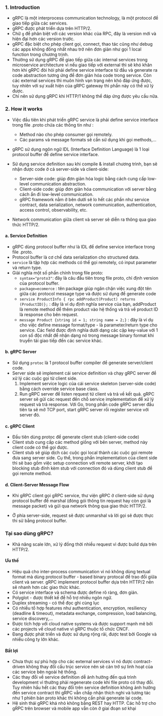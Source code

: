 ### 1. Introduction

- gRPC là một interprocess communication technology, là một protocol để giao tiếp giữa các services.
- gRPC được phát triển dựa trên HTTP/2.
- Chữ ``g`` để phân biệt với các version khác của RPC, đây là version mới và hiện đại hơn các version trước.
- gRPC đặc biệt cho phép client gọi, connect, thao tác cũng như debug các apps không đồng nhất nhau trở nên đơn giản như gọi 1 local function trong chương trịnh.
- Thường sử dụng gRPC để giao tiếp giữa các internal services trong microservice architecture vì nếu giao tiếp với external thì sẽ khó khăn hơn khi gRPC đòi hỏi phải define service interface từ đầu và generate ra code abstraction tương ứng để đơn giản hóa code trong service. Còn các external services thì muôn hình vạn trạng nên khó đáp ứng được, tuy nhiên với sự xuất hiện của gRPC gateway thì phần này có thể xử lý được.
- Chỉ nên sử dụng gRPC khi HTTP/1 không thể đáp ứng được yêu cầu nữa.

### 2. How it works

- Việc đầu tiên khi phát triển gRPC service là phải define service interface trong file .proto chứa các thông tin như :
	- Method nào cho phép consumer gọi remotely.
	- Các params và message formats sẽ cần sử dụng khi gọi methods,...
	
- gRPC sử dụng ngôn ngữ IDL (Interface Definition Language) là 1 loại protocol buffer để define service interface.
- Sử dụng service definition sau khi compile & install chương trình, bạn sẽ nhận được code ở cả server-side và client-side:
	- Server-side code: giúp đơn giản hóa logic bằng cách cung cấp low-level communication abstraction.
	- Client-side code: giúp đơn giản hóa communication với server bằng cách ẩn đi low-level communication.
	- gRPC framework nằm ở bên dưới sẽ lo hết các phần như service contract, data serialization, network communication, authentication, access control, observability, etc.

- Network communication giữa client và server sẽ diễn ra thông qua giao thức HTTP/2.

#### a. Service Definition

- gRPC dùng protocol buffer như là IDL để define service interface trong file .proto.
- Protocol buffer là cơ chế data serialization cho structured data.
- ``service`` là tập hợp các methods có thể gọi remotely, có input parameter và return type.
- Giải nghĩa một số phần chính trong file proto:
	- ``syntax="proto3"``: đây là câu đầu tiên trong file proto, chỉ định version của protocol buffer.
	- ``package=ecomerce`` : tên package giúp ngăn chặn việc xung đột tên giữa các protocol message type và được sử dụng để generate code
	-  ``service ProductInfo { rpc addProduct(Product) returns (ProductID)};`` : đây là ví dụ định nghĩa service của bạn, addProduct là remote method để thêm product vào hệ thống và trả về product ID là response cho bên request.
	- ``message Product {string id = 1; string name = 2;}`` : đây là ví dụ cho việc define message format/type - là parameter/return type cho service. Các field được định nghĩa dưới dạng các cặp key-value với 1 con số độc nhất để nhận dạng nó trong message binary format khi truyền tải giao tiếp đến các service khác.

#### b. gRPC Server
- Sử dụng ``protoc`` là 1 protocol buffer compiler để generate server/client code.
- Server side sẽ implement cái service definition và chạy gRPC server để xử lý các cuộc gọi từ client side.
	1. Implement service logic của cái service skeleton (server-side code) bằng cách override service base class.
	2. Run gRPC server để listen request từ client và trả về kết quả. gRPC server sẽ gửi các request đến chỗ service implementation để xử lý request và trả response.
Với Go, trong phần code gRPC server đầu tiên ta sẽ mở TCP port, start gRPC server rồi register service với server đó.

#### c. gRPC Client
- Đầu tiên dùng protoc để generate client stub (client-side code)
- Client stub cung cấp các method giống với bên server, method này client code có thể gọi được.
- Client stub sẽ giúp dịch các cuộc gọi local thành các cuộc gọi remote đưa sang server side. Cụ thể, trong phần implementation của client side thì sẽ bao gồm việc setup connection với remote server, khởi tạo blocking stub đính kèm stub với connection đó và dùng client stub để gọi remote method.

#### d. Client-Server Message Flow

- Khi gRPC client gọi gRPC service, thư viện gRPC ở client-side sử dụng protocol buffer để marshal (đóng gói thông tin request hay còn gọi là message packet) và gửi qua network thông qua giao thức HTTP/2.

- Ở phía server-side, request sẽ được unmarshal và lời gọi sẽ được thực thi sử bằng protocol buffer.


### Tại sao dùng gRPC?
- Khả năng scale lớn, xử lý đồng thời nhiều request vì được build dựa trên HTTP/2.

#### Ưu thế
- Hiệu quả cho inter-process communication vì nó không dùng textual format mà dùng protocol buffer - based binary protocal để trao đổi giữa client và server. gRPC implement protocol buffer dựa trên HTTP/2 nên sẽ nhanh hơn các giao thức khác.
- Có service interface và schema được define rõ ràng, đơn giản.
- Polyglot - được thiết kế để hỗ trợ nhiều ngôn ngữ.
- Duplex streaming - có thể đọc ghi cùng lục
- Có nhiều tổ hợp features như authentication, encryption, resiliency (deadline & timeout), metadata exchange, compression, load balancing, service discovery,...
- Được tích hợp với cloud native systems và được support mạnh mẽ bởi các projects về cloud native vì gRPC thuộc tổ chức CNCF.
- Đang được phát triển và được sử dụng rộng rãi, được test bởi Google và nhiều công ty lớn khác.


#### Bất lợi 

- Chưa thực sự phù hợp cho các external services vì nó được contract-driven không thay đổi cấu trúc service nên sẽ cản trở sự linh hoạt của các service bên ngoài hệ thống.
- Các thay đổi về service definition dễ ảnh hưởng đến quá trình development vì thường phải regenerate code khi file proto có thay đổi. Tuy nhiên hầu hết các thay đổi trên service definition không ảnh hưởng đến service contract thì gRPC vẫn chấp nhận thích nghi và tương tác như 1 phiên bản proto khác thì không cần phải generate lại code.
- Hệ sinh thái gRPC khá nhỏ không bằng REST hay HTTP. Các hỗ trợ cho gRPC trên browser và mobile app vẫn còn ở giai đoạn sơ khại


